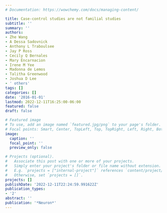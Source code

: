 ```yaml
---
# Documentation: https://wowchemy.com/docs/managing-content/

title: Case-control studies are not familial studies
subtitle: ''
summary: ''
authors:
- Zhe Wang
- A Dessa Sadovnick
- Anthony L Traboulsee
- Jay P Ross
- Cecily Q Bernales
- Mary Encarnacion
- Irene M Yee
- Madonna de Lemos
- Talitha Greenwood
- Joshua D Lee
- ' others'
tags: []
categories: []
date: '2016-01-01'
lastmod: 2022-12-11T16:25:00-06:00
featured: false
draft: false

# Featured image
# To use, add an image named `featured.jpg/png` to your page's folder.
# Focal points: Smart, Center, TopLeft, Top, TopRight, Left, Right, BottomLeft, Bottom, BottomRight.
image:
  caption: ''
  focal_point: ''
  preview_only: false

# Projects (optional).
#   Associate this post with one or more of your projects.
#   Simply enter your project's folder or file name without extension.
#   E.g. `projects = ["internal-project"]` references `content/project/deep-learning/index.md`.
#   Otherwise, set `projects = []`.
projects: []
publishDate: '2022-12-11T22:24:59.991622Z'
publication_types:
- '2'
abstract: ''
publication: '*Neuron*'
---
```


